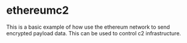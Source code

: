# ethereumc2
This is a basic example of how use the ethereum network to send encrypted payload data. This can be used to control c2 infrastructure. 
